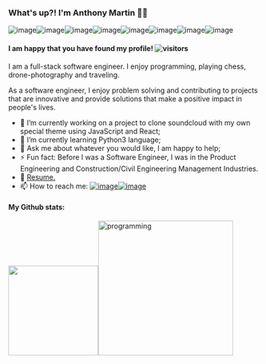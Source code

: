 ### What's up?! I'm Anthony Martin 👋🏿
![image](https://img.shields.io/badge/JavaScript-F7DF1E?style=for-the-badge&logo=javascript&logoColor=black)![image](https://img.shields.io/badge/Python-3776AB?style=for-the-badge&logo=python&logoColor=white)![image](https://img.shields.io/badge/PostgreSQL-316192?style=for-the-badge&logo=postgresql&logoColor=white)![image](https://img.shields.io/badge/Express.js-000000?style=for-the-badge&logo=express&logoColor=white)![image](https://img.shields.io/badge/React-20232A?style=for-the-badge&logo=react&logoColor=61DAFB)![image](https://img.shields.io/badge/Redux-593D88?style=for-the-badge&logo=redux&logoColor=white)![image](https://img.shields.io/badge/HTML5-E34F26?style=for-the-badge&logo=html5&logoColor=white)![image](https://img.shields.io/badge/CSS-239120?&style=for-the-badge&logo=css3&logoColor=white)

#### I am happy that you have found my profile!  ![visitors](https://visitor-badge.glitch.me/badge?page_id=anthonym313.381526421) 

I am a full-stack software engineer. I enjoy programming, playing chess, drone-photography and traveling.

As a software engineer, I enjoy problem solving and contributing to projects that are innovative and provide solutions that make a positive impact in people's lives. 

- 🔭 I’m currently working on a project to clone soundcloud with my own special theme using JavaScript and React;
- 🌱 I’m currently learning Python3 language;
- 💬 Ask me about whatever you would like, I am happy to help;
- ⚡ Fun fact: Before I was a Software Engineer, I was in the Product Engineering and Construction/Civil Engineering Management Industries.
- 📝 [Resume.]()
- 📫 How to reach me: [![image](https://img.shields.io/badge/LinkedIn-0077B5?style=for-the-badge&logo=linkedin&logoColor=white)](https://www.linkedin.com/in/anthonyamartin/)[![image](https://img.shields.io/badge/Gmail-D14836?style=for-the-badge&logo=gmail&logoColor=white)](https://mail.google.com/a/?view=cm&fs=1&to=anthony.a.s.martin@gmail.com)


#### My Github stats:
<img height="180em" src="https://github-readme-stats.vercel.app/api?username=anthonym313&theme=react&show_icons=true&hide_border=true&&count_private=true&include_all_commits=true"/><img src='https://ect.co.in/wp-content/uploads/2017/02/careers-in-computer-programming.jpg' alt='programming' width="270"/>

<!--
**anthonym313/anthonym313** is a ✨ _special_ ✨ repository because its `README.md` (this file) appears on your GitHub profile.

Here are some ideas to get you started:


-->
